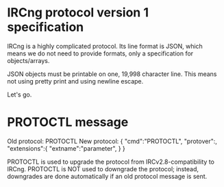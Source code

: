IRCng protocol version 1 specification
====

IRCng is a highly complicated protocol.
Its line format is JSON, which means we do not need to provide formats,
only a specification for objects/arrays.

JSON objects must be printable on one, 19,998 character line.
This means not using pretty print and using newline escape.

Let's go.

PROTOCTL message
====
Old protocol: PROTOCTL <version> <extensions> <message>
New protocol: {
	"cmd":"PROTOCTL",
	"protover":<protocol version as number>,
	"extensions":{
		"extname":"parameter", <etc>
	}
}

PROTOCTL is used to upgrade the protocol from IRCv2.8-compatibility to IRCng.
PROTOCTL is NOT used to downgrade the protocol; instead, downgrades are done automatically if an old protocol message is sent.
